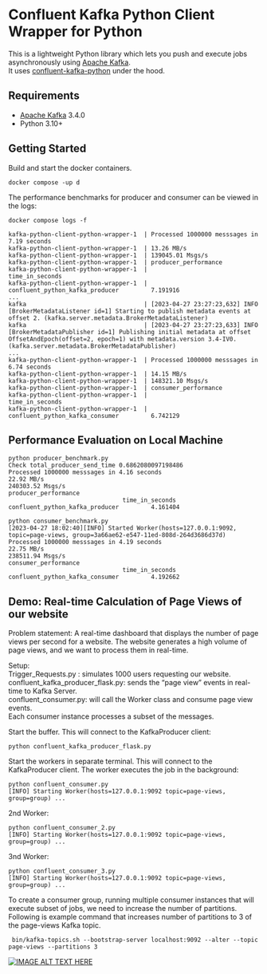 # Confluent Kafka Python Client Wrapper for Python

This is a lightweight Python library which lets you push and
execute jobs asynchronously using [Apache Kafka](https://kafka.apache.org/). \
It uses
[confluent-kafka-python](https://docs.confluent.io/platform/current/clients/confluent-kafka-python/html/index.html) under the hood.

## Requirements

* [Apache Kafka](https://kafka.apache.org) 3.4.0
* Python 3.10+

## Getting Started

Build and start the docker containers. 

```shell
docker compose -up d
```

The performance benchmarks for producer and consumer can be viewed in the logs:

```shell
docker compose logs -f

kafka-python-client-python-wrapper-1  | Processed 1000000 messsages in 7.19 seconds
kafka-python-client-python-wrapper-1  | 13.26 MB/s
kafka-python-client-python-wrapper-1  | 139045.01 Msgs/s
kafka-python-client-python-wrapper-1  | producer_performance
kafka-python-client-python-wrapper-1  |                                  time_in_seconds
kafka-python-client-python-wrapper-1  | confluent_python_kafka_producer         7.191916
...
kafka                                 | [2023-04-27 23:27:23,632] INFO [BrokerMetadataListener id=1] Starting to publish metadata events at offset 2. (kafka.server.metadata.BrokerMetadataListener)
kafka                                 | [2023-04-27 23:27:23,633] INFO [BrokerMetadataPublisher id=1] Publishing initial metadata at offset OffsetAndEpoch(offset=2, epoch=1) with metadata.version 3.4-IV0. (kafka.server.metadata.BrokerMetadataPublisher)
...
kafka-python-client-python-wrapper-1  | Processed 1000000 messsages in 6.74 seconds
kafka-python-client-python-wrapper-1  | 14.15 MB/s
kafka-python-client-python-wrapper-1  | 148321.10 Msgs/s
kafka-python-client-python-wrapper-1  | consumer_performance
kafka-python-client-python-wrapper-1  |                                  time_in_seconds
kafka-python-client-python-wrapper-1  | confluent_python_kafka_consumer         6.742129

```
 
 ## Performance Evaluation on Local Machine
 
 ```shell
python producer_benchmark.py
Check total_producer_send_time 0.6862080097198486
Processed 1000000 messsages in 4.16 seconds
22.92 MB/s
240303.52 Msgs/s
producer_performance
                                 time_in_seconds
confluent_python_kafka_producer         4.161404
```

 
 ```shell
python consumer_benchmark.py 
[2023-04-27 18:02:40][INFO] Started Worker(hosts=127.0.0.1:9092, topic=page-views, group=3a66ae62-e547-11ed-808d-264d3686d37d)
Processed 1000000 messsages in 4.19 seconds
22.75 MB/s
238511.94 Msgs/s
consumer_performance
                                 time_in_seconds
confluent_python_kafka_consumer         4.192662
```
 
 
 ## Demo: Real-time Calculation of Page Views of our website
 
 Problem statement: A real-time dashboard that displays the number of page views per second for a website. 
The website generates a high volume of page views, and we want to process them in real-time.


Setup: \
Trigger_Requests.py : simulates 1000 users requesting our website. \
confluent_kafka_producer_flask.py: sends the “page view” events in real-time to Kafka Server.  \
confluent_consumer.py: will call the Worker class and consume page view events. \
Each consumer instance processes a subset of the messages.

 Start the buffer. This will connect to the KafkaProducer client:

```shell
python confluent_kafka_producer_flask.py
```

Start the workers in separate terminal. This will connect to the KafkaProducer client. The worker executes the job in the background:

```shell
python confluent_consumer.py
[INFO] Starting Worker(hosts=127.0.0.1:9092 topic=page-views, group=group) ...
```

2nd Worker:
```shell
python confluent_consumer_2.py
[INFO] Starting Worker(hosts=127.0.0.1:9092 topic=page-views, group=group) ...
```

3nd Worker:
```shell
python confluent_consumer_3.py
[INFO] Starting Worker(hosts=127.0.0.1:9092 topic=page-views, group=group) ...
```

To create a consumer group, running multiple consumer instances that will execute subset of jobs, we need to increase the number of partitions. Following is example command that increases number of partitions to 3 of the page-views Kafka topic.

```shell
 bin/kafka-topics.sh --bootstrap-server localhost:9092 --alter --topic page-views --partitions 3
 ```
 

[![IMAGE ALT TEXT HERE](https://img.youtube.com/vi/gzsFujHQkUU/0.jpg)](https://youtu.be/gzsFujHQkUU)


```
